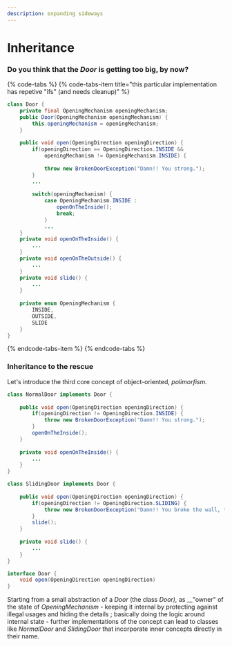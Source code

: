 ```yaml
---
description: expanding sideways
---
```


# Inheritance

### Do you think that the _Door_ is getting too big, by now?

{% code-tabs %}
{% code-tabs-item title="this particular implementation has repetive \"ifs\" \(and needs cleanup\)" %}
```java
class Door {
    private final OpeningMechanism openingMechanism;
    public Door(OpeningMechanism openingMechanism) {
        this.openingMechanism = openingMechanism;
    }
    
    public void open(OpeningDirection openingDirection) {
        if(openingDirection == OpeningDirection.INSIDE &&
            openingMechanism != OpeningMechanism.INSIDE) {
            
            throw new BrokenDoorException("Damn!! You strong.");
        }
        ...
        
        switch(openingMechanism) {
            case OpeningMechanism.INSIDE :
                openOnTheInside();
                break;
            }
            ...
    }    
    private void openOnTheInside() {
        ...
    }    
    private void openOnTheOutside() {
        ...
    }
    private void slide() {
        ...
    }
    
    private enum OpeningMechanism {
        INSIDE,
        OUTSIDE,
        SLIDE
    }
}
```
{% endcode-tabs-item %}
{% endcode-tabs %}

### Inheritance to the rescue

Let's introduce the third core concept of object-oriented, _polimorfism._

```java
class NormalDoor implements Door {
    
    public void open(OpeningDirection openingDirection) {
        if(openingDirection != OpeningDirection.INSIDE) {            
            throw new BrokenDoorException("Damn!! You strong.");
        }
        openOnTheInside();
    }
    
    private void openOnTheInside() {
        ...
    }
}
```

```java
class SlidingDoor implements Door {
    
    public void open(OpeningDirection openingDirection) {
        if(openingDirection != OpeningDirection.SLIDING) {            
            throw new BrokenDoorException("Damn!! You broke the wall, too.");
        }
        slide();
    }
    
    private void slide() {
        ...
    }
}
```

```java
interface Door {
    void open(OpeningDirection openingDirection)
}
```

Starting from a small abstraction of a _Door_ \(the class _Door\),_ as __"owner" of the state of _OpeningMechanism -_ keeping it internal by protecting against illegal usages and hiding the details ; basically doing the logic around internal state -  further implementations of the concept can lead to classes like _NormalDoor_ and _SlidingDoor_  that incorporate inner concepts directly in their name.

